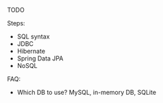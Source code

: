 TODO

Steps:
- SQL syntax
- JDBC
- Hibernate
- Spring Data JPA
- NoSQL

FAQ:
- Which DB to use? MySQL, in-memory DB, SQLite
